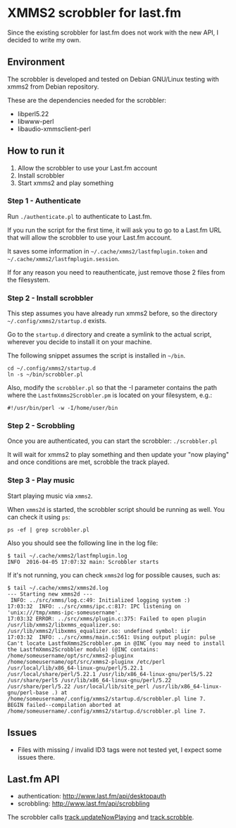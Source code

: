 # XMMS2 scrobbler for last.fm

Since the existing scrobbler for last.fm does not work with the new
API, I decided to write my own.

## Environment

The scrobbler is developed and tested on Debian GNU/Linux testing with
xmms2 from Debian repository.

These are the dependencies needed for the scrobbler:

- libperl5.22
- libwww-perl
- libaudio-xmmsclient-perl

## How to run it

1. Allow the scrobbler to use your Last.fm account
2. Install scrobbler
3. Start xmms2 and play something

### Step 1 - Authenticate

Run `./authenticate.pl` to authenticate to Last.fm.

If you run the script for the first time, it will ask you to go to a
Last.fm URL that will allow the scrobbler to use your Last.fm account.

It saves some information in `~/.cache/xmms2/lastfmplugin.token`
and `~/.cache/xmms2/lastfmplugin.session`.

If for any reason you need to reauthenticate, just remove those 2
files from the filesystem.

### Step 2 - Install scrobbler

This step assumes you have already run xmms2 before, so the directory
`~/.config/xmms2/startup.d` exists.

Go to the `startup.d` directory and create a symlink to the actual
script, wherever you decide to install it on your machine.

The following snippet assumes the script is installed in `~/bin`.

```
cd ~/.config/xmms2/startup.d
ln -s ~/bin/scrobbler.pl
```

Also, modify the `scrobbler.pl` so that the -I parameter contains the
path where the `LastfmXmms2Scrobbler.pm` is located on your
filesystem, e.g.:

```
#!/usr/bin/perl -w -I/home/user/bin
```

### Step 2 - Scrobbling

Once you are authenticated, you can start the scrobbler:
`./scrobbler.pl`

It will wait for xmms2 to play something and then update your "now
playing" and once conditions are met, scrobble the track played.

### Step 3 - Play music

Start playing music via `xmms2`.

When `xmms2d` is started, the scrobbler script should be running as
well.  You can check it using `ps`:

```
ps -ef | grep scrobbler.pl
```

Also you should see the following line in the log file:

```
$ tail ~/.cache/xmms2/lastfmplugin.log
INFO  2016-04-05 17:07:32 main: Scrobbler starts
```

If it's not running, you can check `xmms2d` log for possible causes,
such as:

```
$ tail ~/.cache/xmms2/xmms2d.log
--- Starting new xmms2d ---
 INFO: ../src/xmms/log.c:49: Initialized logging system :)
17:03:32  INFO: ../src/xmms/ipc.c:817: IPC listening on 'unix:///tmp/xmms-ipc-someusername'.
17:03:32 ERROR: ../src/xmms/plugin.c:375: Failed to open plugin /usr/lib/xmms2/libxmms_equalizer.so: /usr/lib/xmms2/libxmms_equalizer.so: undefined symbol: iir
17:03:32  INFO: ../src/xmms/main.c:561: Using output plugin: pulse
Can't locate LastfmXmms2Scrobbler.pm in @INC (you may need to install the LastfmXmms2Scrobbler module) (@INC contains: /home/someusername/opt/src/xmms2-pluginx /home/someusername/opt/src/xmms2-pluginx /etc/perl /usr/local/lib/x86_64-linux-gnu/perl/5.22.1 /usr/local/share/perl/5.22.1 /usr/lib/x86_64-linux-gnu/perl5/5.22 /usr/share/perl5 /usr/lib/x86_64-linux-gnu/perl/5.22 /usr/share/perl/5.22 /usr/local/lib/site_perl /usr/lib/x86_64-linux-gnu/perl-base .) at /home/someusername/.config/xmms2/startup.d/scrobbler.pl line 7.
BEGIN failed--compilation aborted at /home/someusername/.config/xmms2/startup.d/scrobbler.pl line 7.
```

## Issues

- Files with missing / invalid ID3 tags were not tested yet, I expect
  some issues there.

## Last.fm API

- authentication: http://www.last.fm/api/desktopauth
- scrobbling: http://www.last.fm/api/scrobbling

The scrobbler calls [track.updateNowPlaying](http://www.last.fm/api/show/track.updateNowPlaying) and [track.scrobble](http://www.last.fm/api/show/track.scrobble).
